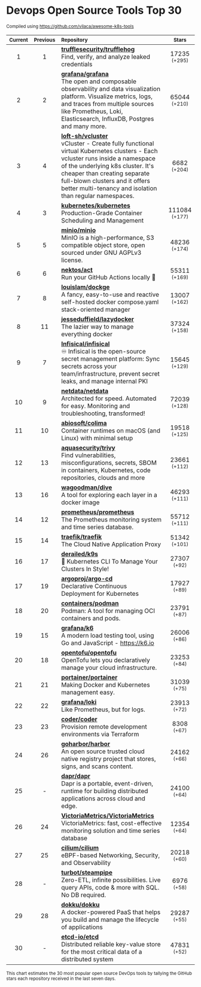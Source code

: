 # Devops Open Source Tools Top 30
<sup>Compiled using https://github.com/vilaca/awesome-k8s-tools</sup>
<div align="center">

|<sub>Current</sub>|<sub>Previous</sub>|<sub>Repository</sub>|<sub>Stars</sub>|
|:---:|:---:|:---|:---:|
|1|1|[**trufflesecurity/trufflehog**](https://github.com/trufflesecurity/trufflehog)<br/>Find, verify, and analyze leaked credentials|17235 <sup>(+295)</sup>|
|2|2|[**grafana/grafana**](https://github.com/grafana/grafana)<br/>The open and composable observability and data visualization platform. Visualize metrics, logs, and traces from multiple sources like Prometheus, Loki, Elasticsearch, InfluxDB, Postgres and many more. |65044 <sup>(+210)</sup>|
|3|4|[**loft-sh/vcluster**](https://github.com/loft-sh/vcluster)<br/>vCluster - Create fully functional virtual Kubernetes clusters - Each vcluster runs inside a namespace of the underlying k8s cluster. It's cheaper than creating separate full-blown clusters and it offers better multi-tenancy and isolation than regular namespaces.|6682 <sup>(+204)</sup>|
|4|3|[**kubernetes/kubernetes**](https://github.com/kubernetes/kubernetes)<br/>Production-Grade Container Scheduling and Management|111084 <sup>(+177)</sup>|
|5|5|[**minio/minio**](https://github.com/minio/minio)<br/>MinIO is a high-performance, S3 compatible object store, open sourced under GNU AGPLv3 license.|48236 <sup>(+174)</sup>|
|6|6|[**nektos/act**](https://github.com/nektos/act)<br/>Run your GitHub Actions locally 🚀|55311 <sup>(+169)</sup>|
|7|8|[**louislam/dockge**](https://github.com/louislam/dockge)<br/>A fancy, easy-to-use and reactive self-hosted docker compose.yaml stack-oriented manager|13007 <sup>(+162)</sup>|
|8|11|[**jesseduffield/lazydocker**](https://github.com/jesseduffield/lazydocker)<br/>The lazier way to manage everything docker|37324 <sup>(+158)</sup>|
|9|7|[**Infisical/infisical**](https://github.com/Infisical/infisical)<br/>♾ Infisical is the open-source secret management platform: Sync secrets across your team/infrastructure, prevent secret leaks, and manage internal PKI|15645 <sup>(+129)</sup>|
|10|9|[**netdata/netdata**](https://github.com/netdata/netdata)<br/>Architected for speed. Automated for easy. Monitoring and troubleshooting, transformed!|72039 <sup>(+128)</sup>|
|11|10|[**abiosoft/colima**](https://github.com/abiosoft/colima)<br/>Container runtimes on macOS (and Linux) with minimal setup|19518 <sup>(+125)</sup>|
|12|13|[**aquasecurity/trivy**](https://github.com/aquasecurity/trivy)<br/>Find vulnerabilities, misconfigurations, secrets, SBOM in containers, Kubernetes, code repositories, clouds and more|23661 <sup>(+112)</sup>|
|13|16|[**wagoodman/dive**](https://github.com/wagoodman/dive)<br/>A tool for exploring each layer in a docker image|46293 <sup>(+111)</sup>|
|14|12|[**prometheus/prometheus**](https://github.com/prometheus/prometheus)<br/>The Prometheus monitoring system and time series database.|55712 <sup>(+111)</sup>|
|15|14|[**traefik/traefik**](https://github.com/traefik/traefik)<br/>The Cloud Native Application Proxy|51342 <sup>(+101)</sup>|
|16|17|[**derailed/k9s**](https://github.com/derailed/k9s)<br/>🐶 Kubernetes CLI To Manage Your Clusters In Style!|27307 <sup>(+92)</sup>|
|17|19|[**argoproj/argo-cd**](https://github.com/argoproj/argo-cd)<br/>Declarative Continuous Deployment for Kubernetes|17927 <sup>(+89)</sup>|
|18|20|[**containers/podman**](https://github.com/containers/podman)<br/>Podman: A tool for managing OCI containers and pods.|23791 <sup>(+87)</sup>|
|19|15|[**grafana/k6**](https://github.com/grafana/k6)<br/>A modern load testing tool, using Go and JavaScript - https://k6.io|26006 <sup>(+86)</sup>|
|20|18|[**opentofu/opentofu**](https://github.com/opentofu/opentofu)<br/>OpenTofu lets you declaratively manage your cloud infrastructure.|23253 <sup>(+84)</sup>|
|21|21|[**portainer/portainer**](https://github.com/portainer/portainer)<br/>Making Docker and Kubernetes management easy.|31039 <sup>(+75)</sup>|
|22|22|[**grafana/loki**](https://github.com/grafana/loki)<br/>Like Prometheus, but for logs.|23913 <sup>(+72)</sup>|
|23|23|[**coder/coder**](https://github.com/coder/coder)<br/>Provision remote development environments via Terraform|8308 <sup>(+67)</sup>|
|24|26|[**goharbor/harbor**](https://github.com/goharbor/harbor)<br/>An open source trusted cloud native registry project that stores, signs, and scans content.|24162 <sup>(+66)</sup>|
|25|-|[**dapr/dapr**](https://github.com/dapr/dapr)<br/>Dapr is a portable, event-driven, runtime for building distributed applications across cloud and edge.|24100 <sup>(+64)</sup>|
|26|24|[**VictoriaMetrics/VictoriaMetrics**](https://github.com/VictoriaMetrics/VictoriaMetrics)<br/>VictoriaMetrics: fast, cost-effective monitoring solution and time series database|12354 <sup>(+64)</sup>|
|27|25|[**cilium/cilium**](https://github.com/cilium/cilium)<br/>eBPF-based Networking, Security, and Observability|20218 <sup>(+60)</sup>|
|28|-|[**turbot/steampipe**](https://github.com/turbot/steampipe)<br/>Zero-ETL, infinite possibilities. Live query APIs, code & more with SQL. No DB required.|6976 <sup>(+58)</sup>|
|29|28|[**dokku/dokku**](https://github.com/dokku/dokku)<br/>A docker-powered PaaS that helps you build and manage the lifecycle of applications|29287 <sup>(+55)</sup>|
|30|-|[**etcd-io/etcd**](https://github.com/etcd-io/etcd)<br/>Distributed reliable key-value store for the most critical data of a distributed system|47831 <sup>(+52)</sup>|


</div>

<sub>This chart estimates the 30 most popular open source DevOps tools by tallying the GitHub stars each repository received in the last seven days.</sub>
